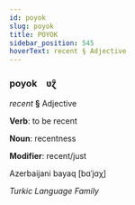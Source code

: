 ```yaml
---
id: poyok
slug: poyok
title: POYOK
sidebar_position: 545
hoverText: recent § Adjective
---
```


### poyok&emsp;<span kind="abugida">ʋɀ̑</span>

*recent* **§** Adjective

**Verb**: to be recent

**Noun**: recentness

**Modifier**: recent/just

Azerbaijani bayaq [bɑˈjɑχ]

*Turkic Language Family*